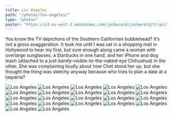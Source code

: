 ```yaml
---
title: Los Angeles
path: "/photos/los-angeles/"
type: "photos"
poster: "https://s3.eu-west-2.amazonaws.com/jackwreid/jackwreid/trips/los-angeles/highway-strip.jpg"
---
```


You know the TV depictions of the Southern Californian bubblehead? It’s not a gross exaggeration. It took me until I was sat in a shopping mall in Hollywood to hear my first, but sure enough along came a woman with overlarge sunglasses, a Starbucks in one hand, and her iPhone and dog leash (attached to a just-barely-visible-to-the-naked-eye Chihuahua) in the other. She was complaining loudly about how Chet stood her up, but she thought the thing was sketchy anyway because who tries to plan a date at a taqueria?

<img alt="Los Angeles" src="https://s3.eu-west-2.amazonaws.com/jackwreid/jackwreid/trips/los-angeles/highway-strip.jpg" />
<img alt="Los Angeles" src="https://s3.eu-west-2.amazonaws.com/jackwreid/jackwreid/trips/los-angeles/hot-palms.jpg" />
<img alt="Los Angeles" src="https://s3.eu-west-2.amazonaws.com/jackwreid/jackwreid/trips/los-angeles/hot-skyline.jpg" />
<img alt="Los Angeles" src="https://s3.eu-west-2.amazonaws.com/jackwreid/jackwreid/trips/los-angeles/in-out.jpg" />
<img alt="Los Angeles" src="https://s3.eu-west-2.amazonaws.com/jackwreid/jackwreid/trips/los-angeles/in-out-ext.jpg" />
<img alt="Los Angeles" src="https://s3.eu-west-2.amazonaws.com/jackwreid/jackwreid/trips/los-angeles/starbucks-guy.jpg" />
<img alt="Los Angeles" src="https://s3.eu-west-2.amazonaws.com/jackwreid/jackwreid/trips/los-angeles/capitol-recs.jpg" />
<img alt="Los Angeles" src="https://s3.eu-west-2.amazonaws.com/jackwreid/jackwreid/trips/los-angeles/bnb.jpg" />
<img alt="Los Angeles" src="https://s3.eu-west-2.amazonaws.com/jackwreid/jackwreid/trips/los-angeles/hollywood.jpg" />
<img alt="Los Angeles" src="https://s3.eu-west-2.amazonaws.com/jackwreid/jackwreid/trips/los-angeles/wb-tower.jpg" />
<img alt="Los Angeles" src="https://s3.eu-west-2.amazonaws.com/jackwreid/jackwreid/trips/los-angeles/wb-escapes.jpg" />
<img alt="Los Angeles" src="https://s3.eu-west-2.amazonaws.com/jackwreid/jackwreid/trips/los-angeles/wb-signs.jpg" />
<img alt="Los Angeles" src="https://s3.eu-west-2.amazonaws.com/jackwreid/jackwreid/trips/los-angeles/wb-hills.jpg" />
<img alt="Los Angeles" src="https://s3.eu-west-2.amazonaws.com/jackwreid/jackwreid/trips/los-angeles/wb-theatre.jpg" />
<img alt="Los Angeles" src="https://s3.eu-west-2.amazonaws.com/jackwreid/jackwreid/trips/los-angeles/sm-hut.jpg" />
<img alt="Los Angeles" src="https://s3.eu-west-2.amazonaws.com/jackwreid/jackwreid/trips/los-angeles/sm-paddle.jpg" />
<img alt="Los Angeles" src="https://s3.eu-west-2.amazonaws.com/jackwreid/jackwreid/trips/los-angeles/sm-bw.jpg" />
<img alt="Los Angeles" src="https://s3.eu-west-2.amazonaws.com/jackwreid/jackwreid/trips/los-angeles/sm-beard.jpg" />
<img alt="Los Angeles" src="https://s3.eu-west-2.amazonaws.com/jackwreid/jackwreid/trips/los-angeles/sm-skin.jpg" />
<img alt="Los Angeles" src="https://s3.eu-west-2.amazonaws.com/jackwreid/jackwreid/trips/los-angeles/sm-surf.jpg" />
<img alt="Los Angeles" src="https://s3.eu-west-2.amazonaws.com/jackwreid/jackwreid/trips/los-angeles/sm-sunset.jpg" />
<img alt="Los Angeles" src="https://s3.eu-west-2.amazonaws.com/jackwreid/jackwreid/trips/los-angeles/sm-lap.jpg" />
